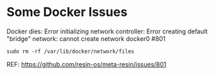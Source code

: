 # Some Docker Issues

Docker dies: Error initializing network controller: Error creating default \"bridge\" network: cannot create network docker0 #801

`sudo rm -rf /var/lib/docker/network/files`

REF: https://github.com/resin-os/meta-resin/issues/801
